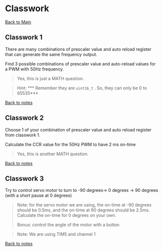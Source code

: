 # Classwork
[Back to Main](README.md)

## Classwork 1

There are many combinations of prescaler value and auto reload register that can generate the same frequency output.

Find 3 possible combinations of prescaler value and auto-reload values for a PWM with 50Hz frequency.

> Yes, this is just a MATH question.

> Hint: *** Remember they are `uint16_t` . So, they can only be 0 to 65535***

[Back to notes](01-pwm.md#tim-psc--arr)

## Classwork 2

Choose 1 of your combination of prescaler value and auto reload register from classwork 1.

Calculate the CCR value for the 50Hz PWM to have 2 ms on-time

> Yes, this is another MATH question.

[Back to notes](01-pwm.md#on-time-channels--ccr)

## Classwork 3

Try to control servo motor to turn to -90 degrees-> 0 degrees -> 90 degrees (with a short pause at 0 degrees)

> Note: for the servo motor we are using, the on-time at -90 degrees should be 0.5ms, and the on-time at 90 degrees should be 2.5ms. Calculate the on-time for 0 degrees on your own.
>
> Bonus: control the angle of the motor with a button

> Note: We are using TIM5 and channel 1

[Back to notes](02-servo_motor.md#how-to-control-a-servo-motor)